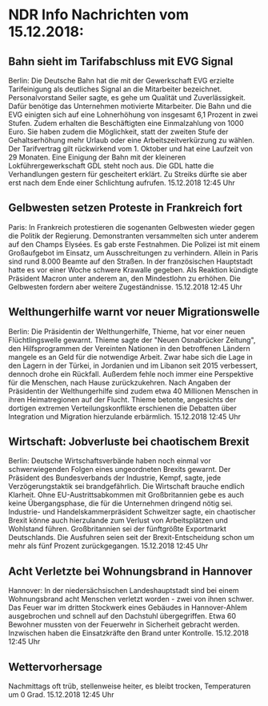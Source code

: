 # NDR Info Nachrichten vom 15.12.2018:


## Bahn sieht im Tarifabschluss mit EVG Signal
Berlin: Die Deutsche Bahn hat die mit der Gewerkschaft EVG erzielte Tarifeinigung als deutliches Signal an die Mitarbeiter bezeichnet. Personalvorstand Seiler sagte, es gehe um Qualität und Zuverlässigkeit. Dafür benötige das Unternehmen motivierte Mitarbeiter. Die Bahn und die EVG einigten sich auf eine Lohnerhöhung von insgesamt 6,1 Prozent in zwei Stufen. Zudem erhalten die Beschäftigten eine Einmalzahlung von 1000 Euro. Sie haben zudem die Möglichkeit, statt der zweiten Stufe der Gehaltserhöhung mehr Urlaub oder eine Arbeitszeitverkürzung zu wählen. Der Tarifvertrag gilt rückwirkend vom 1. Oktober und hat eine Laufzeit von 29 Monaten. Eine Einigung der Bahn mit der kleineren Lokführergewerkschaft GDL steht noch aus. Die GDL hatte die Verhandlungen gestern für gescheitert erklärt. Zu Streiks dürfte sie aber erst nach dem Ende einer Schlichtung aufrufen. 15.12.2018 12:45 Uhr 

## Gelbwesten setzen Proteste in Frankreich fort
Paris: In Frankreich protestieren die sogenanten Gelbwesten wieder gegen die Politik der Regierung. Demonstranten versammelten sich unter anderem auf den Champs Elysées. Es gab erste Festnahmen. Die Polizei ist mit einem Großaufgebot im Einsatz, um Ausschreitungen zu verhindern. Allein in Paris sind rund 8.000 Beamte auf den Straßen. In der französischen Hauptstadt hatte es vor einer Woche schwere Krawalle gegeben. Als Reaktion kündigte Präsident Macron unter anderem an, den Mindestlohn zu erhöhen. Die Gelbwesten fordern aber weitere Zugeständnisse. 15.12.2018 12:45 Uhr 

## Welthungerhilfe warnt vor neuer Migrationswelle
Berlin: Die Präsidentin der Welthungerhilfe, Thieme, hat vor einer neuen Flüchtlingswelle gewarnt. Thieme sagte der "Neuen Osnabrücker Zeitung", den Hilfsprogrammen der Vereinten Nationen in den betroffenen Ländern mangele es an Geld für die notwendige Arbeit. Zwar habe sich die Lage in den Lagern in der Türkei, in Jordanien und im Libanon seit 2015 verbessert, dennoch drohe ein Rückfall. Außerdem fehle noch immer eine Perspektive für die Menschen, nach Hause zurückzukehren. Nach Angaben der Präsidentin der Welthungerhilfe sind zudem etwa 40 Millionen Menschen in ihren Heimatregionen auf der Flucht. Thieme betonte, angesichts der dortigen extremen Verteilungskonflikte erschienen die Debatten über Integration und Migration hierzulande erbärmlich. 15.12.2018 12:45 Uhr 

## Wirtschaft: Jobverluste bei chaotischem Brexit
Berlin:	Deutsche Wirtschaftsverbände haben noch einmal vor schwerwiegenden Folgen eines ungeordneten Brexits gewarnt. Der Präsident des Bundesverbands der Industrie, Kempf, sagte, jede Verzögerungstaktik sei brandgefährlich. Die Wirtschaft brauche endlich Klarheit. Ohne EU-Austrittsabkommen mit Großbritannien gebe es auch keine Übergangsphase, die für die Unternehmen dringend nötig sei. Industrie- und Handelskammerpräsident Schweitzer sagte, ein chaotischer Brexit könne auch hierzulande zum Verlust von Arbeitsplätzen und Wohlstand führen. Großbritannien sei der fünftgrößte Exportmarkt Deutschlands. Die Ausfuhren seien seit der Brexit-Entscheidung schon um mehr als fünf Prozent zurückgegangen. 15.12.2018 12:45 Uhr 

## Acht Verletzte bei Wohnungsbrand in Hannover
Hannover: In der niedersächsischen Landeshauptstadt sind bei einem Wohnungsbrand acht Menschen verletzt worden - zwei von ihnen schwer. Das Feuer war im dritten Stockwerk eines Gebäudes in Hannover-Ahlem ausgebrochen und schnell auf den Dachstuhl übergegriffen. Etwa 60 Bewohner mussten von der Feuerwehr in Sicherheit gebracht werden. Inzwischen haben die Einsatzkräfte den Brand unter Kontrolle. 15.12.2018 12:45 Uhr 

## Wettervorhersage
Nachmittags oft trüb, stellenweise heiter, es bleibt trocken, Temperaturen um 0 Grad. 15.12.2018 12:45 Uhr 
